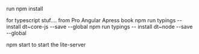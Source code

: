 run npm install

for typescript stuf.... from Pro Angular Apress book
npm run typings -- install dt~core-js --save --global
npm run typings -- install dt~node --save --global

npm start to start the lite-server
